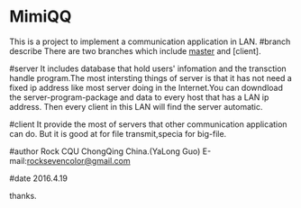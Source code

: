 # MimiQQ
This is a project to implement a communication application in LAN.
#branch describe
There are two branches which include [master](server) and [client].

#server
It includes database that hold users' infomation and the transction handle
program.The most intersting things of server is that it has not need a 
fixed ip address like most server doing in the Internet.You can downdload
the server-program-package and data to every host that has a LAN ip address.
Then every client in this LAN will find the server automatic.

#client
It provide the most of servers that other communication application can do.
But it is good at for file transmit,specia for big-file.

#author
Rock CQU ChongQing China.(YaLong Guo)
	E-mail:rocksevencolor@gmail.com

#date
	2016.4.19

thanks.

